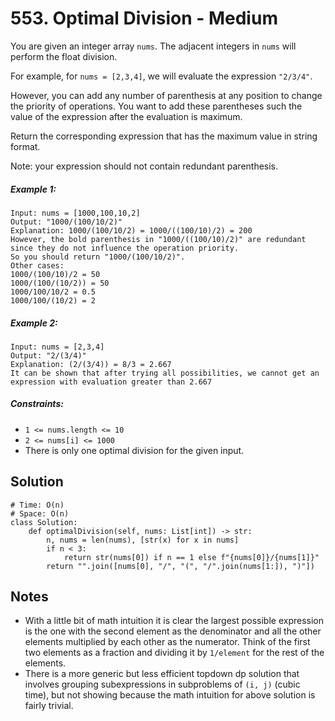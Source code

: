 # 553. Optimal Division - Medium

You are given an integer array `nums`. The adjacent integers in `nums` will perform the float division.

For example, for `nums = [2,3,4]`, we will evaluate the expression `"2/3/4"`.

However, you can add any number of parenthesis at any position to change the priority of operations. You want to add these parentheses such the value of the expression after the evaluation is maximum.

Return the corresponding expression that has the maximum value in string format.

Note: your expression should not contain redundant parenthesis.

##### Example 1:

```
Input: nums = [1000,100,10,2]
Output: "1000/(100/10/2)"
Explanation: 1000/(100/10/2) = 1000/((100/10)/2) = 200
However, the bold parenthesis in "1000/((100/10)/2)" are redundant since they do not influence the operation priority.
So you should return "1000/(100/10/2)".
Other cases:
1000/(100/10)/2 = 50
1000/(100/(10/2)) = 50
1000/100/10/2 = 0.5
1000/100/(10/2) = 2
```

##### Example 2:

```
Input: nums = [2,3,4]
Output: "2/(3/4)"
Explanation: (2/(3/4)) = 8/3 = 2.667
It can be shown that after trying all possibilities, we cannot get an expression with evaluation greater than 2.667
```

##### Constraints:

- `1 <= nums.length <= 10`
- `2 <= nums[i] <= 1000`
- There is only one optimal division for the given input.

## Solution

```
# Time: O(n)
# Space: O(n)
class Solution:
    def optimalDivision(self, nums: List[int]) -> str:
        n, nums = len(nums), [str(x) for x in nums]
        if n < 3:
            return str(nums[0]) if n == 1 else f"{nums[0]}/{nums[1]}"
        return "".join([nums[0], "/", "(", "/".join(nums[1:]), ")"])
```

## Notes
- With a little bit of math intuition it is clear the largest possible expression is the one with the second element as the denominator and all the other elements multiplied by each other as the numerator. Think of the first two elements as a fraction and dividing it by `1/element` for the rest of the elements.
- There is a more generic but less efficient topdown dp solution that involves grouping subexpressions in subproblems of `(i, j)` (cubic time), but not showing because the math intuition for above solution is fairly trivial.